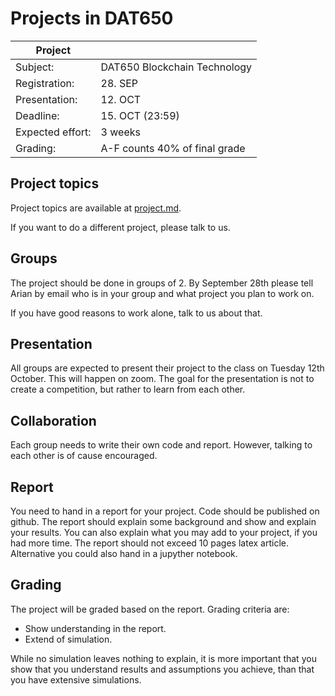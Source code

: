 # Projects in DAT650

| Project          |                              |
| ---------------- | ---------------------------- |
| Subject:         | DAT650 Blockchain Technology |
| Registration:    | 28. SEP                      |
| Presentation:    | 12. OCT                      |
| Deadline:        | 15. OCT (23:59)              |
| Expected effort: | 3 weeks                    |
| Grading:         | A-F counts 40% of final grade |

## Project topics

Project topics are available at [project.md](project.md).

If you want to do a different project, please talk to us.

## Groups

The project should be done in groups of 2.
By September 28th please tell Arian by email who is in your group and what project you plan to work on.

If you have good reasons to work alone, talk to us about that.

## Presentation
All groups are expected to present their project to the class on Tuesday 12th October.
This will happen on zoom.
The goal for the presentation is not to create a competition, but rather to learn from each other.

## Collaboration
Each group needs to write their own code and report. However, talking to each other is of cause encouraged.

## Report
You need to hand in a report for your project. 
Code should be published on github.
The report should explain some background and show and explain your results.
You can also explain what you may add to your project, if you had more time.
The report should not exceed 10 pages latex article.
Alternative you could also hand in a jupyther notebook.

## Grading
The project will be graded based on the report.
Grading criteria are:
* Show understanding in the report.
* Extend of simulation.

While no simulation leaves nothing to explain, it is more important that you show that you understand results and assumptions you achieve, than that you have extensive simulations.
